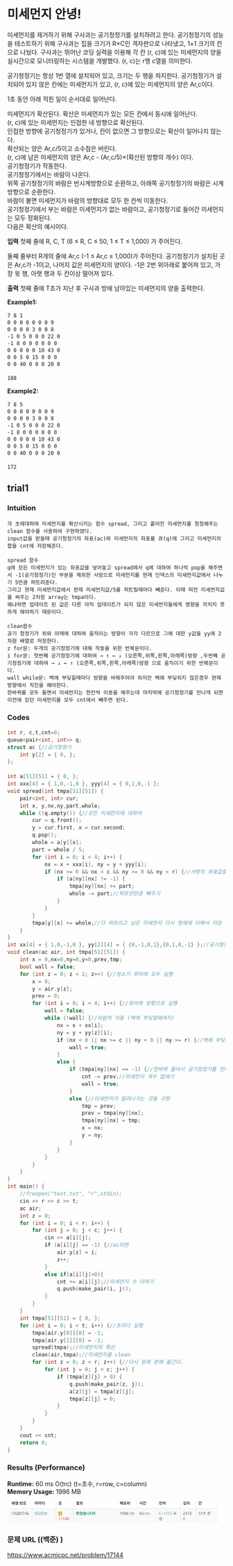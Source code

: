 # 미세먼지 안녕! 

미세먼지를 제거하기 위해 구사과는 공기청정기를 설치하려고 한다. 공기청정기의 성능을 테스트하기 위해 구사과는 집을 크기가 R×C인 격자판으로 나타냈고, 1×1 크기의 칸으로 나눴다. 구사과는 뛰어난 코딩 실력을 이용해 각 칸 (r, c)에 있는 미세먼지의 양을 실시간으로 모니터링하는 시스템을 개발했다. (r, c)는 r행 c열을 의미한다.  

공기청정기는 항상 1번 열에 설치되어 있고, 크기는 두 행을 차지한다. 공기청정기가 설치되어 있지 않은 칸에는 미세먼지가 있고, (r, c)에 있는 미세먼지의 양은 Ar,c이다.  

1초 동안 아래 적힌 일이 순서대로 일어난다.  

미세먼지가 확산된다. 확산은 미세먼지가 있는 모든 칸에서 동시에 일어난다.  
(r, c)에 있는 미세먼지는 인접한 네 방향으로 확산된다.  
인접한 방향에 공기청정기가 있거나, 칸이 없으면 그 방향으로는 확산이 일어나지 않는다.  
확산되는 양은 Ar,c/5이고 소수점은 버린다.  
(r, c)에 남은 미세먼지의 양은 Ar,c - (Ar,c/5)×(확산된 방향의 개수) 이다.  
공기청정기가 작동한다.  
공기청정기에서는 바람이 나온다.  
위쪽 공기청정기의 바람은 반시계방향으로 순환하고, 아래쪽 공기청정기의 바람은 시계방향으로 순환한다.  
바람이 불면 미세먼지가 바람의 방향대로 모두 한 칸씩 이동한다.  
공기청정기에서 부는 바람은 미세먼지가 없는 바람이고, 공기청정기로 들어간 미세먼지는 모두 정화된다.  
다음은 확산의 예시이다.  

**입력**
첫째 줄에 R, C, T (6 ≤ R, C ≤ 50, 1 ≤ T ≤ 1,000) 가 주어진다.  

둘째 줄부터 R개의 줄에 Ar,c (-1 ≤ Ar,c ≤ 1,000)가 주어진다. 공기청정기가 설치된 곳은 Ar,c가 -1이고, 나머지 값은 미세먼지의 양이다.   -1은 2번 위아래로 붙어져 있고, 가장 윗 행, 아랫 행과 두 칸이상 떨어져 있다.  

**출력**
첫째 줄에 T초가 지난 후 구사과 방에 남아있는 미세먼지의 양을 출력한다.  

**Example1:**   
```
7 8 1
0 0 0 0 0 0 0 9
0 0 0 0 3 0 0 8
-1 0 5 0 0 0 22 0
-1 8 0 0 0 0 0 0
0 0 0 0 0 10 43 0
0 0 5 0 15 0 0 0
0 0 40 0 0 0 20 0

188
```

**Example2:**   
```
7 8 5
0 0 0 0 0 0 0 9
0 0 0 0 3 0 0 8
-1 0 5 0 0 0 22 0
-1 8 0 0 0 0 0 0
0 0 0 0 0 10 43 0
0 0 5 0 15 0 0 0
0 0 40 0 0 0 20 0

172
```


## trial1
### Intuition
```
각 초에대하여 미세먼지를 확산시키는 함수 spread, 그리고 흩어진 미세먼지를 청청해주는 clean 함수를 사용하여 구현하였다.
input값을 받을때 공기청정기의 좌표(ac)와 미세먼지의 좌표를 큐(q)에 그리고 미세먼지의 합을 cnt에 저장해준다.

spread 함수
q에 모든 미세먼지가 있는 좌표값을 넣어놓고 spread에서 q에 대하여 하나씩 pop을 해주면서 -1(공기청정기)인 부분을 제외한 사방으로 미세먼지를 현재 인덱스의 미세먼지값에서 나누기 5만큼 퍼트려준다. 
그리고 현재 미세먼지값에서 현제 미세먼지값/5를 퍼트릴때마다 빼준다. 이때 퍼진 미세먼지값을 써주는 2차원 array는 tmpa이다. 
왜냐하면 업데이트 된 값은 다른 아직 업데이트가 되지 않은 미세먼지들에게 영향을 끼치지 못하게 해야하기 때문이다.

clean함수
공기 청정기가 위와 아래에 대하여 움직이는 방향이 각각 다르므로 그에 대한 y값을 yy에 2차원 배열로 저장한다.
z for문: 두개의 공기청정기에 대해 작동을 위한 반복문이다.
i for문: 첫번째 공기청정기에 대하여 → ↑ ← ↓ (오른쪽,위쪽,왼쪽,아래쪽)방향 ,두번째 공기청정기에 대하여 → ↓ ← ↑ (오른쪽,위쪽,왼쪽,아래쪽)방향 으로 움직이기 위한 반복문이다.
wall while문: 벽에 부딪힐때마다 방향을 바꿔주어야 하지만 벽에 부딪히지 않은경우 현재 방향에서 직진을 해야한다.
한바퀴를 모두 돌면서 미세먼지는 한칸씩 이동을 해주는데 마지막에 공기청정기를 만나게 되면 이전에 있던 미세먼지를 모두 cnt에서 빼주면 된다.
```
### Codes  
```cpp
int r, c,t,cnt=0;
queue<pair<int, int>> q;
struct ac {//공기청정기
	int y[2] = { 0, };
};

int a[51][51] = { 0, };
int xxx[4] = { 1,0,-1,0 }, yyy[4] = { 0,1,0,-1 };
void spread(int tmpa[51][51]) {
	pair<int, int> cur;
	int x, y,nx,ny,part,whole;
	while (!q.empty()) {//모든 미세먼지에 대하여
		cur = q.front();
		y = cur.first, x = cur.second;
		q.pop();
		whole = a[y][x];
		part = whole / 5;
		for (int i = 0; i < 4; i++) {
			nx = x + xxx[i], ny = y + yyy[i];
			if (nx >= 0 && nx < c && ny >= 0 && ny < r) {//사방의 좌표값중 범위 안에 있는 애들만
				if (a[ny][nx] != -1) {
					tmpa[ny][nx] += part;
					whole -= part;//퍼트린만큼 빼주기
				}
			}
		}
		tmpa[y][x] += whole;//다 퍼트리고 남은 미세먼지 다시 현재에 더해서 저장
	}
}
int xx[4] = { 1,0,-1,0 }, yy[2][4] = { {0,-1,0,1},{0,1,0,-1} };//공기청정기 방향
void clean(ac air, int tmpa[51][51]) {
	int x = 0,nx=0,ny=0,y=0,prev,tmp;
	bool wall = false;
	for (int z = 0; z < 2; z++) {//청소기 위아래 모두 실행
		x = 0;
		y = air.y[z];
		prev = 0;
		for (int i = 0; i < 4; i++) {//위아래 방향으로 실행
			wall = false;
			while (!wall) {//바람의 이동 (벽에 부딪힐때까지)
				nx = x + xx[i];
				ny = y + yy[z][i];
				if (nx < 0 || nx >= c || ny < 0 || ny >= r) {//벽에 부딪혔으므로 방향바꿔야함
					wall = true;
				}
				else {
					if (tmpa[ny][nx] == -1) {//한바퀴 돌아서 공기청정기를 만나면
						cnt -= prev;//미세먼지 개수 없애기
						wall = true;
					}
					else {//미세먼지가 밀려나가는 것을 구현
						tmp = prev;
						prev = tmpa[ny][nx];
						tmpa[ny][nx] = tmp;
						x = nx;
						y = ny;
					}
				}
			}
		}
	}
}
int main() {
	//freopen("test.txt", "r",stdin);
	cin >> r >> c >> t;
	ac air;
	int z = 0;
	for (int i = 0; i < r; i++) {
		for (int j = 0; j < c; j++) {
			cin >> a[i][j];
			if (a[i][j] == -1) {//ac라면
				air.y[z] = i;
				z++;
			}
			else if(a[i][j]>0){
				cnt += a[i][j];//미세먼지 수 더하기
				q.push(make_pair(i, j));
			}
		}
	}
	int tmpa[51][51] = { 0, };
	for (int i = 0; i < t; i++) {//초마다 실행
		tmpa[air.y[0]][0] = -1;
		tmpa[air.y[1]][0] = -1;
		spread(tmpa);//미세먼지의 확산
		clean(air,tmpa);//미세먼지를 clean
		for (int z = 0; z < r; z++) {//다시 원래 판에 옮긴다.
			for (int j = 0; j < c; j++) {
				if (tmpa[z][j] > 0) {
					q.push(make_pair(z, j));
					a[z][j] = tmpa[z][j];
					tmpa[z][j] = 0;
				}
			}
		}
	}
	cout << cnt;
	return 0;
}
```
### Results (Performance)  
**Runtime:**  60 ms O(trc) (t=초수, r=row, c=column)  
**Memory Usage:** 	1996 MB  


<p align="center"> 
<img src="./capture.JPG">
</p>


### 문제 URL ((백준) )  
https://www.acmicpc.net/problem/17144